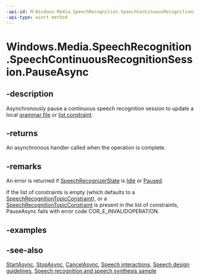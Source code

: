 ```yaml
---
-api-id: M:Windows.Media.SpeechRecognition.SpeechContinuousRecognitionSession.PauseAsync
-api-type: winrt method
---
```


<!-- Method syntax
public Windows.Foundation.IAsyncAction PauseAsync()
-->

# Windows.Media.SpeechRecognition.SpeechContinuousRecognitionSession.PauseAsync

## -description
Asynchronously pause a continuous speech recognition session to update a local [grammar file](speechrecognitiongrammarfileconstraint.md) or [list constraint](speechrecognitionlistconstraint.md).

## -returns
An asynchronous handler called when the operation is complete.

## -remarks
An error is returned if [SpeechRecognizerState](speechrecognizerstate.md) is [Idle](speechrecognizerstate.md) or [Paused](speechrecognizerstate.md).

If the list of constraints is empty (which defaults to a [SpeechRecognitionTopicConstraint](speechrecognitiontopicconstraint.md)), or a [SpeechRecognitionTopicConstraint](speechrecognitiontopicconstraint.md) is present in the list of constraints, PauseAsync fails with error code COR_E_INVALIDOPERATION.

## -examples

## -see-also
[StartAsync](speechcontinuousrecognitionsession_startasync_192219967.md), [StopAsync](speechcontinuousrecognitionsession_stopasync_1648475005.md), [CancelAsync](speechcontinuousrecognitionsession_cancelasync_1837883523.md), [Speech interactions](https://msdn.microsoft.com/library/646db3ce-fa81-4727-8c21-936c81079439), [Speech design guidelines](https://msdn.microsoft.com/library/4a63a8c4-4182-4e36-ba12-4c343a56fca9), [Speech recognition and speech synthesis sample](https://go.microsoft.com/fwlink/p/?LinkID=619897)
